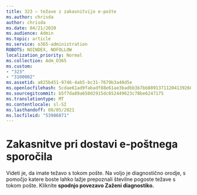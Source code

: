 ```yaml
---
title: 323 – težave z zakasnitvijo e-pošte
ms.author: chrisda
author: chrisda
ms.date: 04/21/2020
ms.audience: Admin
ms.topic: article
ms.service: o365-administration
ROBOTS: NOINDEX, NOFOLLOW
localization_priority: Normal
ms.collection: Adm_O365
ms.custom:
- "323"
- "3100002"
ms.assetid: a825b451-9746-4ab5-bc31-7679b3a48d5e
ms.openlocfilehash: 5cdae61ad9fabadf88e61ae3badbb3b7bb8891371120413926060142c7ff24f4
ms.sourcegitcommit: b5f7da89a650d2915dc652449623c78be6247175
ms.translationtype: MT
ms.contentlocale: sl-SI
ms.lasthandoff: 08/05/2021
ms.locfileid: "53986871"
---
```

# <a name="delays-in-email-message-delivery"></a>Zakasnitve pri dostavi e-poštnega sporočila

Videti je, da imate težavo s tokom pošte. Na voljo je diagnostično orodje, s pomočjo katere boste lahko lažje prepoznali številne pogoste težave s tokom pošte. Kliknite **spodnjo povezavo Zaženi diagnostiko.**
